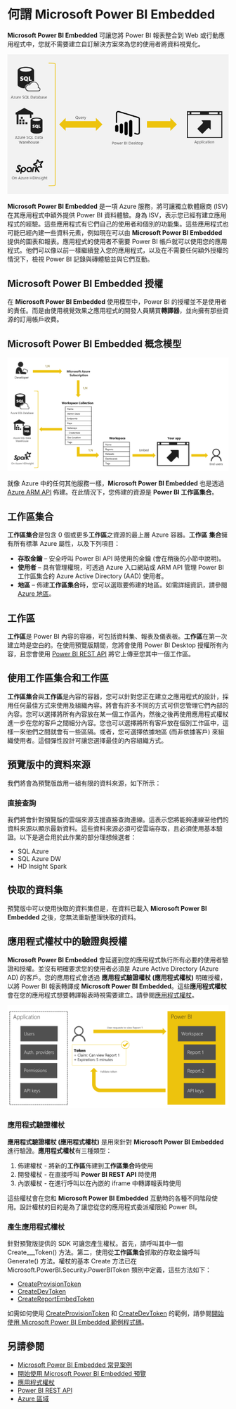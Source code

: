 <properties
   pageTitle="何謂 Microsoft Power BI Embedded"
   description="Power BI Embedded 可讓您將 Power BI 報表整合到 Web 或行動應用程式中，您就不需要建立自訂解決方案來為您的使用者將資料視覺化"
   services="power-bi-embedded"
   documentationCenter=""
   authors="dvana"
   manager="NA"
   editor=""
   tags=""/>
<tags
   ms.service="power-bi-embedded"
   ms.devlang="NA"
   ms.topic="article"
   ms.tgt_pltfrm="NA"
   ms.workload="powerbi"
   ms.date="03/29/2016"
   ms.author="jocaplan"/>


# 何謂 Microsoft Power BI Embedded

**Microsoft Power BI Embedded** 可讓您將 Power BI 報表整合到 Web 或行動應用程式中，您就不需要建立自訂解決方案來為您的使用者將資料視覺化。

![](media\powerbi-embedded-whats-is\what-is.png)

**Microsoft Power BI Embedded** 是一項 Azure 服務，將可讓獨立軟體廠商 (ISV) 在其應用程式中額外提供 Power BI 資料體驗。身為 ISV，表示您已經有建立應用程式的經驗。這些應用程式有它們自己的使用者和個別的功能集。這些應用程式也可能已經內建一些資料元素，例如現在可以由 **Microsoft Power BI Embedded** 提供的圖表和報表。應用程式的使用者不需要 Power BI 帳戶就可以使用您的應用程式。他們可以像以前一樣繼續登入您的應用程式，以及在不需要任何額外授權的情況下，檢視 Power BI 記錄與磚體驗並與它們互動。

## Microsoft Power BI Embedded 授權

在 **Microsoft Power BI Embedded** 使用模型中，Power BI 的授權並不是使用者的責任。而是由使用視覺效果之應用程式的開發人員購買**轉譯器**，並向擁有那些資源的訂用帳戶收費。

## Microsoft Power BI Embedded 概念模型

![](media\powerbi-embedded-whats-is\model.png)

就像 Azure 中的任何其他服務一樣，**Microsoft Power BI Embedded** 也是透過 [Azure ARM API](https://msdn.microsoft.com/library/mt712306.aspx) 佈建。在此情況下，您佈建的資源是 **Power BI 工作區集合**。

## 工作區集合

**工作區集合**是包含 0 個或更多**工作區**之資源的最上層 Azure 容器。**工作區** **集合**擁有所有標準 Azure 屬性，以及下列項目：

-	**存取金鑰** – 安全呼叫 Power BI API 時使用的金鑰 (會在稍後的小節中說明)。
-	**使用者** – 具有管理權現，可透過 Azure 入口網站或 ARM API 管理 Power BI 工作區集合的 Azure Active Directory (AAD) 使用者。
-	**地區** – 佈建**工作區集合**時，您可以選取要佈建的地區。如需詳細資訊，請參閱 [Azure 地區](https://azure.microsoft.com/regions/)。

## 工作區

**工作區**是 Power BI 內容的容器，可包括資料集、報表及儀表板。**工作區**在第一次建立時是空白的。在使用預覽版期間，您將會使用 Power BI Desktop 授權所有內容，且您會使用 [Power BI REST API](http://docs.powerbi.apiary.io/reference) 將它上傳至您其中一個工作區。

## 使用工作區集合和工作區
**工作區集合**與**工作區**是內容的容器，您可以針對您正在建立之應用程式的設計，採用任何最佳方式來使用及組織內容。將會有許多不同的方式可供您管理它們內部的內容。您可以選擇將所有內容放在某一個工作區內，然後之後再使用應用程式權杖進一步在您的客戶之間細分內容。您也可以選擇將所有客戶放在個別工作區中，這樣一來他們之間就會有一些區隔。或者，您可選擇依據地區 (而非依據客戶) 來組織使用者。這個彈性設計可讓您選擇最佳的內容組織方式。
## 預覽版中的資料來源

我們將會為預覽版啟用一組有限的資料來源，如下所示：

### 直接查詢

我們將會針對預覽版的雲端來源支援直接查詢連線。這表示您將能夠連線至他們的資料來源以顯示最新資料。這些資料來源必須可從雲端存取，且必須使用基本驗證。以下是適合用於此作業的部分理想候選者：

-	SQL Azure
-	SQL Azure DW
-	HD Insight Spark

## 快取的資料集

預覽版中可以使用快取的資料集但是，在資料已載入 **Microsoft Power BI Embedded** 之後，您無法重新整理快取的資料。

## 應用程式權杖中的驗證與授權

**Microsoft Power BI Embedded** 會延遲到您的應用程式執行所有必要的使用者驗證和授權。並沒有明確要求您的使用者必須是 Azure Active Directory (Azure AD) 的客戶。您的應用程式會透過 **應用程式驗證權杖 (應用程式權杖)** 明確授權，以將 Power BI 報表轉譯成 **Microsoft Power BI Embedded**。這些**應用程式權杖**會在您的應用程式想要轉譯報表時視需要建立。請參閱[應用程式權杖](power-bi-embedded-get-started-sample.md#key-flow)。

![](media\powerbi-embedded-whats-is\app-tokens.png)

### 應用程式驗證權杖

**應用程式驗證權杖 (應用程式權杖)** 是用來針對 **Microsoft Power BI Embedded** 進行驗證。**應用程式權杖**有三種類型：

1.	佈建權杖 - 將新的**工作區**佈建到**工作區集合**時使用
2.	開發權杖 - 在直接呼叫 **Power BI REST API** 時使用
3.	內嵌權杖 - 在進行呼叫以在內嵌的 iframe 中轉譯報表時使用

這些權杖會在您和 **Microsoft Power BI Embedded** 互動時的各種不同階段使用。設計權杖的目的是為了讓您從您的應用程式委派權限給 Power BI。

### 產生應用程式權杖

針對預覽版提供的 SDK 可讓您產生權杖。首先，請呼叫其中一個 Create\_\_\_Token() 方法。第二，使用從**工作區集合**抓取的存取金鑰呼叫 Generate() 方法。權杖的基本 Create 方法已在 Microsoft.PowerBI.Security.PowerBIToken 類別中定義，這些方法如下：

-	[CreateProvisionToken](https://msdn.microsoft.com/library/mt670218.aspx)
-	[CreateDevToken](https://msdn.microsoft.com/library/mt670215.aspx)
-	[CreateReportEmbedToken](https://msdn.microsoft.com/library/mt710366.aspx)

如需如何使用 [CreateProvisionToken](https://msdn.microsoft.com/library/mt670218.aspx) 和 [CreateDevToken](https://msdn.microsoft.com/library/mt670215.aspx) 的範例，請參閱[開始使用 Microsoft Power BI Embedded 範例程式碼](power-bi-embedded-get-started-sample.md)。


## 另請參閱
- [Microsoft Power BI Embedded 常見案例](power-bi-embedded-scenarios.md)
- [開始使用 Microsoft Power BI Embedded 預覽](power-bi-embedded-get-started.md)
- [應用程式權杖](power-bi-embedded-get-started-sample.md#key-flow)
- [Power BI REST API](http://docs.powerbi.apiary.io/reference)
- [Azure 區域](https://azure.microsoft.com/regions/)

<!---HONumber=AcomDC_0420_2016-->